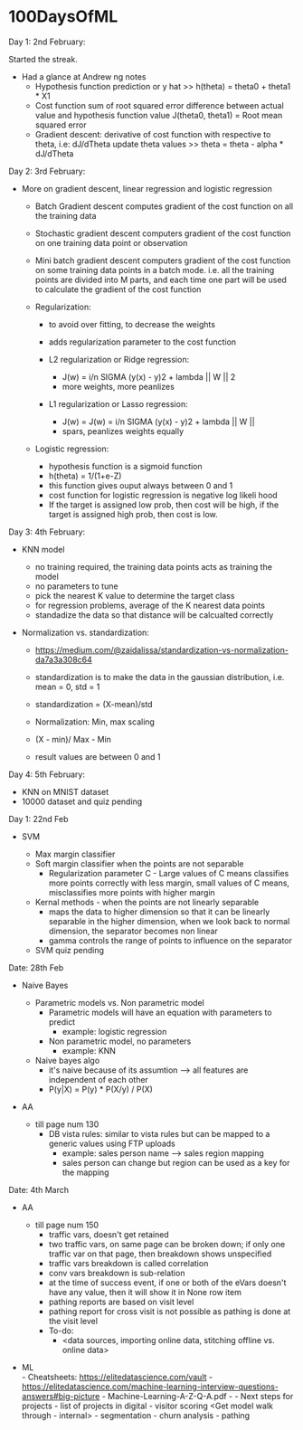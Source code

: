 # 100DaysOfML


Day 1: 2nd February:

Started the streak.

- Had a glance at Andrew ng notes
	- Hypothesis function
		prediction or y hat >> h(theta) = theta0 + theta1 * X1
	- Cost function
		sum of root squared error
		difference between actual value and hypothesis function value
		J(theta0, theta1) = Root mean squared error
	- Gradient descent:
		derivative of cost function with respective to theta, i.e: dJ/dTheta
		update theta values >> theta = theta - alpha * dJ/dTheta

Day 2: 3rd February:

- More on gradient descent, linear regression and logistic regression
	- Batch Gradient descent
		computes gradient of the cost function on all the training data
	- Stochastic gradient descent
		computers gradient of the cost function on one training data point or observation
	- Mini batch gradient descent
		computers gradient of the cost function on some training data points in a batch mode.
		i.e. all the training points are divided into M parts, and each time one part will be used to 
		calculate the gradient of the cost function
	
	- Regularization:
		- to avoid over fitting, to decrease the weights
		- adds regularization parameter to the cost function
		- L2 regularization or Ridge regression:
			- J(w) = i/n SIGMA (y(x) - y)2 + lambda || W || 2
			- more weights, more peanlizes
			
		- L1 regularization or Lasso regression:
			- J(w) = J(w) = i/n SIGMA (y(x) - y)2 + lambda || W ||
			- spars, peanlizes weights equally
			
	- Logistic regression:
		- hypothesis function is a sigmoid function
		- h(theta) = 1/(1+e-Z)
		- this function gives ouput always between 0 and 1
		- cost function for logistic regression is negative log likeli hood
		- If the target is assigned low prob, then cost will be high, if the target is assigned high prob, then cost is low.
		
		
Day 3: 4th February:

- KNN model

	- no training required, the training data points acts as training the model
	- no parameters to tune
	- pick the nearest K value to determine the target class
	- for regression problems, average of the K nearest data points
	- standadize the data so that distance will be calcualted correctly
	
- Normalization vs. standardization:

	- https://medium.com/@zaidalissa/standardization-vs-normalization-da7a3a308c64
	- standardization is to make the data in the gaussian distribution, i.e. mean = 0, std = 1
	- standardization = (X-mean)/std
	
	- Normalization: Min, max scaling
	- (X - min)/ Max - Min
	- result values are between 0 and 1
	
Day 4: 5th February:

- KNN on MNIST dataset
- 10000 dataset and quiz pending

Day 1: 22nd Feb

- SVM
    
    - Max margin classifier
    - Soft margin classifier when the points are not separable
        - Regularization parameter C - Large values of C means classifies more points correctly with less margin, small values of C means, misclassifies more points with higher margin
    - Kernal methods - when the points are not linearly separable
        - maps the data to higher dimension so that it can be linearly separable in the higher dimension, when we look back to normal dimension, the separator becomes non linear
        - gamma controls the range of points to influence on the separator
    - SVM quiz pending
    

Date: 28th Feb

- Naive Bayes

    - Parametric models vs. Non parametric model
        - Parametric models will have an equation with parameters to predict
            - example: logistic regression
        - Non parametric model, no parameters
            - example: KNN
    - Naive bayes algo
        - it's naive because of its assumtion --> all features are independent of each other
         - P(y|X) = P(y) * P(X/y) / P(X)
    

- AA

    - till page num 130
        - DB vista rules: similar to vista rules but can be mapped to a generic values using FTP uploads
            - example: sales person name --> sales region mapping
            - sales person can change but region can be used as a key for the mapping
            
Date: 4th March

- AA

    - till page num 150
        - traffic vars, doesn't get retained
        - two traffic vars, on same page can be broken down; if only one traffic var on that page, then breakdown shows unspecified
        - traffic vars breakdown is called correlation
        - conv vars breakdown is sub-relation
        - at the time of success event, if one or both of the eVars doesn't have any value, then it will show it in None row item
        - pathing reports are based on visit level
        - pathing report for cross visit is not possible as pathing is done at the visit level
		- To-do:
    		- <data sources, importing online data, stitching offline vs. online data>

- ML  
        - Cheatsheets: https://elitedatascience.com/vault
        - https://elitedatascience.com/machine-learning-interview-questions-answers#big-picture
        - Machine-Learning-A-Z-Q-A.pdf - <START THIS>
        - Next steps for projects
            - list of projects in digital
                - visitor scoring <Get model walk through - internal>
                - segmentation
                - churn analysis
                - pathing
